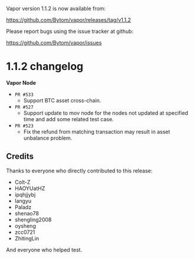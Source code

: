 Vapor version 1.1.2 is now available from:

  https://github.com/Bytom/vapor/releases/tag/v1.1.2


Please report bugs using the issue tracker at github:

  https://github.com/Bytom/vapor/issues



1.1.2 changelog
================
__Vapor Node__

+ `PR #533`
    - Support BTC asset cross-chain.
+ `PR #527`
    - Support update to mov node for the nodes not updated at specified time and add some related test case.
+ `PR #523`
    - Fix the refund from matching transaction may result in asset unbalance problem.


Credits
--------

Thanks to everyone who directly contributed to this release:

- Colt-Z
- HAOYUatHZ
- ipqhjjybj
- langyu
- Paladz
- shenao78
- shengling2008
- oysheng
- zcc0721
- ZhitingLin

And everyone who helped test.
